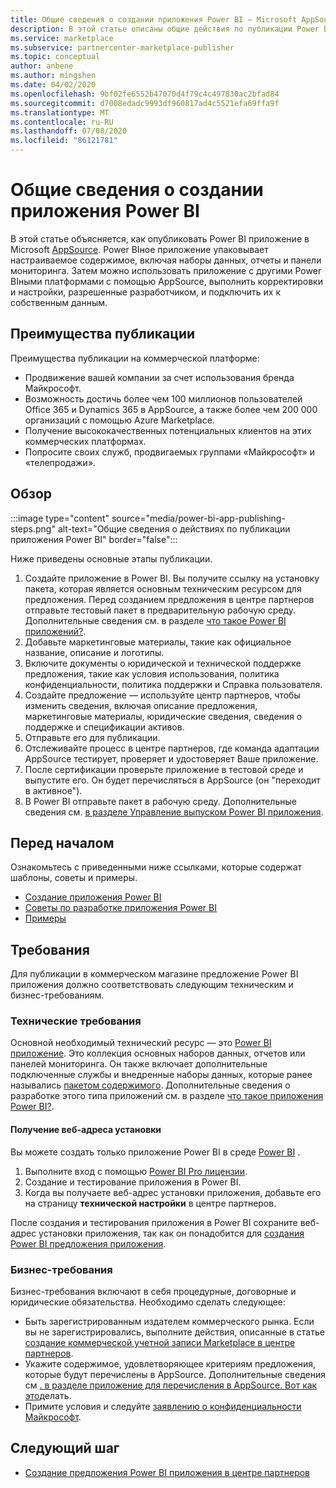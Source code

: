 ```yaml
---
title: Общие сведения о создании приложения Power BI — Microsoft AppSource
description: В этой статье описаны общие действия по публикации Power BI приложения для Microsoft AppSource. Также предоставляются технические и бизнес-требования, которым должно соответствовать приложение Power BI для публикации в коммерческом магазине.
ms.service: marketplace
ms.subservice: partnercenter-marketplace-publisher
ms.topic: conceptual
author: anbene
ms.author: mingshen
ms.date: 04/02/2020
ms.openlocfilehash: 9bf02fe6552b47070d4f79c4c497830ac2bfad84
ms.sourcegitcommit: d7008edadc9993df960817ad4c5521efa69ffa9f
ms.translationtype: MT
ms.contentlocale: ru-RU
ms.lasthandoff: 07/08/2020
ms.locfileid: "86121781"
---
```

# <a name="power-bi-app-creation-overview"></a>Общие сведения о создании приложения Power BI

В этой статье объясняется, как опубликовать Power BI приложение в Microsoft [AppSource](https://appsource.microsoft.com/). Power BIное приложение упаковывает настраиваемое содержимое, включая наборы данных, отчеты и панели мониторинга. Затем можно использовать приложение с другими Power BIными платформами с помощью AppSource, выполнить корректировки и настройки, разрешенные разработчиком, и подключить их к собственным данным.

## <a name="publishing-benefits"></a>Преимущества публикации

Преимущества публикации на коммерческой платформе:

- Продвижение вашей компании за счет использования бренда Майкрософт.
- Возможность достичь более чем 100 миллионов пользователей Office 365 и Dynamics 365 в AppSource, а также более чем 200 000 организаций с помощью Azure Marketplace.
- Получение высококачественных потенциальных клиентов на этих коммерческих платформах.
- Попросите своих служб, продвигаемых группами «Майкрософт» и «телепродажи».

## <a name="overview"></a>Обзор

:::image type="content" source="media/power-bi-app-publishing-steps.png" alt-text="Общие сведения о действиях по публикации приложения Power BI" border="false":::

Ниже приведены основные этапы публикации.

1. Создайте приложение в Power BI. Вы получите ссылку на установку пакета, которая является основным техническим ресурсом для предложения. Перед созданием предложения в центре партнеров отправьте тестовый пакет в предварительную рабочую среду. Дополнительные сведения см. в разделе [что такое Power BI приложений?](https://docs.microsoft.com/power-bi/service-template-apps-overview).
2. Добавьте маркетинговые материалы, такие как официальное название, описание и логотипы.
3. Включите документы о юридической и технической поддержке предложения, такие как условия использования, политика конфиденциальности, политика поддержки и Справка пользователя.
4. Создайте предложение — используйте центр партнеров, чтобы изменить сведения, включая описание предложения, маркетинговые материалы, юридические сведения, сведения о поддержке и спецификации активов.
5. Отправьте его для публикации.
6. Отслеживайте процесс в центре партнеров, где команда адаптации AppSource тестирует, проверяет и удостоверяет Ваше приложение.
7. После сертификации проверьте приложение в тестовой среде и выпустите его. Он будет перечисляться в AppSource (он "переходит в активное").
8. В Power BI отправьте пакет в рабочую среду. Дополнительные сведения см. [в разделе Управление выпуском Power BI приложения](https://docs.microsoft.com/power-bi/service-template-apps-create#manage-the-template-app-release).

## <a name="before-you-begin"></a>Перед началом

Ознакомьтесь с приведенными ниже ссылками, которые содержат шаблоны, советы и примеры.

- [Создание приложения Power BI](https://docs.microsoft.com/power-bi/service-template-apps-create)
- [Советы по разработке приложения Power BI](https://docs.microsoft.com/power-bi/service-template-apps-tips)
- [Примеры](https://docs.microsoft.com/power-bi/service-template-apps-samples)

## <a name="requirements"></a>Требования

Для публикации в коммерческом магазине предложение Power BI приложения должно соответствовать следующим техническим и бизнес-требованиям.

### <a name="technical-requirements"></a>Технические требования

Основной необходимый технический ресурс — это [Power BI приложение](https://go.microsoft.com/fwlink/?linkid=2028636). Это коллекция основных наборов данных, отчетов или панелей мониторинга. Он также включает дополнительные подключенные службы и внедренные наборы данных, которые ранее назывались [пакетом содержимого](https://docs.microsoft.com/power-bi/service-organizational-content-pack-introduction). Дополнительные сведения о разработке этого типа приложений см. в разделе [что такое приложения Power BI?](https://go.microsoft.com/fwlink/?linkid=2028636).

#### <a name="get-an-installation-web-address"></a>Получение веб-адреса установки

Вы можете создать только приложение Power BI в среде [Power BI](https://powerbi.microsoft.com/) .

1. Выполните вход с помощью [Power BI Pro лицензии](https://docs.microsoft.com/power-bi/service-admin-purchasing-power-bi-pro).
2. Создание и тестирование приложения в Power BI.
3. Когда вы получаете веб-адрес установки приложения, добавьте его на страницу **технической настройки** в центре партнеров.

После создания и тестирования приложения в Power BI сохраните веб-адрес установки приложения, так как он понадобится для [создания Power BI предложения приложения](create-power-bi-app-offer.md).

### <a name="business-requirements"></a>Бизнес-требования

Бизнес-требования включают в себя процедурные, договорные и юридические обязательства. Необходимо сделать следующее:

- Быть зарегистрированным издателем коммерческого рынка. Если вы не зарегистрировались, выполните действия, описанные в статье [создание коммерческой учетной записи Marketplace в центре партнеров](create-account.md).
- Укажите содержимое, удовлетворяющее критериям предложения, которые будут перечислены в AppSource. Дополнительные сведения см [. в разделе приложение для перечисления в AppSource. Вот как это](https://appsource.microsoft.com/blogs/have-an-app-to-list-on-appsource-here-s-how)делать.
- Примите условия и следуйте [заявлению о конфиденциальности Майкрософт](https://privacy.microsoft.com/privacystatement).

## <a name="next-step"></a>Следующий шаг

- [Создание предложения Power BI приложения в центре партнеров](create-power-bi-app-offer.md)

